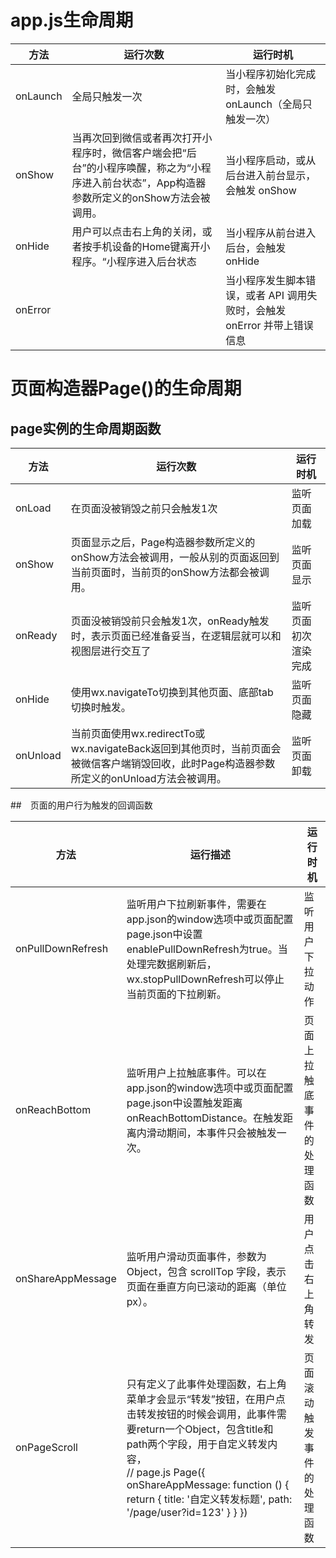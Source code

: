 # app.js生命周期

| 方法     | 运行次数                                                     | 运行时机                                                     |
| -------- | ------------------------------------------------------------ | ------------------------------------------------------------ |
| onLaunch | 全局只触发一次                                               | 当小程序初始化完成时，会触发 onLaunch（全局只触发一次）      |
| onShow   | 当再次回到微信或者再次打开小程序时，微信客户端会把“后台”的小程序唤醒，称之为“小程序进入前台状态”，App构造器参数所定义的onShow方法会被调用。 | 当小程序启动，或从后台进入前台显示，会触发 onShow            |
| onHide   | 用户可以点击右上角的关闭，或者按手机设备的Home键离开小程序。“小程序进入后台状态 | 当小程序从前台进入后台，会触发 onHide                        |
| onError  |                                                              | 当小程序发生脚本错误，或者 API 调用失败时，会触发 onError 并带上错误信息 |

# 页面构造器Page()的生命周期

## page实例的生命周期函数

| 方法     | 运行次数                                                     | 运行时机             |
| -------- | ------------------------------------------------------------ | -------------------- |
| onLoad   | 在页面没被销毁之前只会触发1次                                | 监听页面加载         |
| onShow   | 页面显示之后，Page构造器参数所定义的onShow方法会被调用，一般从别的页面返回到当前页面时，当前页的onShow方法都会被调用。 | 监听页面显示         |
| onReady  | 页面没被销毁前只会触发1次，onReady触发时，表示页面已经准备妥当，在逻辑层就可以和视图层进行交互了 | 监听页面初次渲染完成 |
| onHide   | 使用wx.navigateTo切换到其他页面、底部tab切换时触发。         | 监听页面隐藏         |
| onUnload | 当前页面使用wx.redirectTo或wx.navigateBack返回到其他页时，当前页面会被微信客户端销毁回收，此时Page构造器参数所定义的onUnload方法会被调用。 | 监听页面卸载         |

##　页面的用户行为触发的回调函数

| 方法              | 运行描述                                                     | 运行时机                   |
| ----------------- | ------------------------------------------------------------ | -------------------------- |
| onPullDownRefresh | 监听用户下拉刷新事件，需要在app.json的window选项中或页面配置page.json中设置enablePullDownRefresh为true。当处理完数据刷新后，wx.stopPullDownRefresh可以停止当前页面的下拉刷新。 | 监听用户下拉动作           |
| onReachBottom     | 监听用户上拉触底事件。可以在app.json的window选项中或页面配置page.json中设置触发距离onReachBottomDistance。在触发距离内滑动期间，本事件只会被触发一次。 | 页面上拉触底事件的处理函数 |
| onShareAppMessage | 监听用户滑动页面事件，参数为 Object，包含 scrollTop 字段，表示页面在垂直方向已滚动的距离（单位px）。 | 用户点击右上角转发         |
| onPageScroll      | 只有定义了此事件处理函数，右上角菜单才会显示“转发”按钮，在用户点击转发按钮的时候会调用，此事件需要return一个Object，包含title和path两个字段，用于自定义转发内容，<br />// page.js Page({ onShareAppMessage: function () {  return {    title: '自定义转发标题',    path: '/page/user?id=123'  } } }) | 页面滚动触发事件的处理函数 |